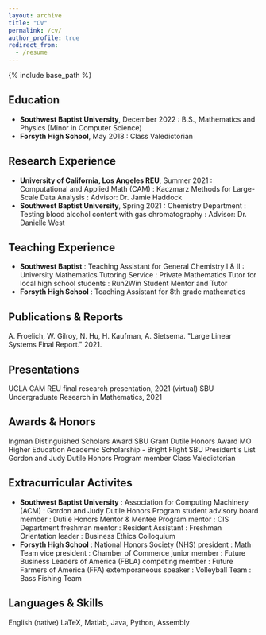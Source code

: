 ```yaml
---
layout: archive
title: "CV"
permalink: /cv/
author_profile: true
redirect_from:
  - /resume
---
```


{% include base_path %}

## Education
* **Southwest Baptist University**, December 2022
: B.S., Mathematics and Physics (Minor in Computer Science)
* **Forsyth High School**, May 2018
: Class Valedictorian

## Research Experience
* **University of California, Los Angeles REU**, Summer 2021
: Computational and Applied Math (CAM)
: Kaczmarz Methods for Large-Scale Data Analysis
: Advisor: Dr. Jamie Haddock
* **Southwest Baptist University**, Spring 2021
: Chemistry Department
: Testing blood alcohol content with gas chromatography
: Advisor: Dr. Danielle West
  
## Teaching Experience
* **Southwest Baptist**
: Teaching Assistant for General Chemistry I & II
: University Mathematics Tutoring Service
: Private Mathematics Tutor for local high school students
: Run2Win Student Mentor and Tutor
* **Forsyth High School**
: Teaching Assistant for 8th grade mathematics

## Publications & Reports
A. Froelich, W. Gilroy, N. Hu, H. Kaufman, A. Sietsema. "Large Linear Systems Final Report." 2021.
  
## Presentations
UCLA CAM REU final research presentation, 2021 (virtual)
SBU Undergraduate Research in Mathematics, 2021

## Awards & Honors
Ingman Distinguished Scholars Award 
SBU Grant
Dutile Honors Award
MO Higher Education Academic Scholarship - Bright Flight
SBU President's List
Gordon and Judy Dutile Honors Program member
Class Valedictorian

## Extracurricular Activites
* **Southwest Baptist University**
: Association for Computing Machinery (ACM)
: Gordon and Judy Dutile Honors Program student advisory board member
: Dutile Honors Mentor & Mentee Program mentor
: CIS Department freshman mentor
: Resident Assistant
: Freshman Orientation leader
: Business Ethics Colloquium
* **Forsyth High School**
: National Honors Society (NHS) president
: Math Team vice president
: Chamber of Commerce junior member
: Future Business Leaders of America (FBLA) competing member
: Future Farmers of America (FFA) extemporaneous speaker
: Volleyball Team
: Bass Fishing Team

## Languages & Skills
English (native)
LaTeX, Matlab, Java, Python, Assembly
